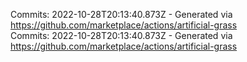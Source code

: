 Commits: 2022-10-28T20:13:40.873Z - Generated via https://github.com/marketplace/actions/artificial-grass
<br>
Commits: 2022-10-28T20:13:40.873Z - Generated via https://github.com/marketplace/actions/artificial-grass
<br>
